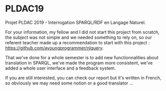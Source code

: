 # PLDAC19
Projet PLDAC 2019 - Interrogation SPARQL/RDF en Langage Naturel.

For your information, my fellow and I did not start this project from scratch, the subject was not simple and we needed something to rely on, so our referent teacher made up a recommendation to start with this project :  https://github.com/ayoungprogrammer/nlquery.

That we've done for a whole semester is to add new functionnalities about translation in SPARQL, we've made the program more consistent, we've added a whole user interface and a feedback system.

If you are still interested, you can check our report but it's written in French, so obviously we may need some notion or a good translator ... 
